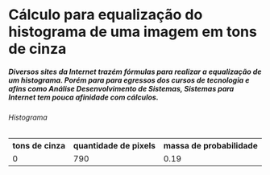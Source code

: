 <h1>Cálculo para equalização do histograma de uma imagem em tons de cinza</h1>

<h5>Diversos sites da Internet trazém fórmulas para realizar a equalização de um histograma. Porém para para egressos dos cursos de tecnologia e afins como Análise Desenvolvimento de Sistemas, Sistemas para Internet tem pouca afinidade com cálculos.</h5>
<h6>Histograma</h6>

<table>
	<tr>
		<th>tons de cinza</th>
		<th>quantidade de pixels </th>
		<th>massa de probabilidade</th>
	</tr>
	<tr>
		<td>0</td>
		<td>790</td>
		<td>0.19</td>
	</tr>

	
	
</table>